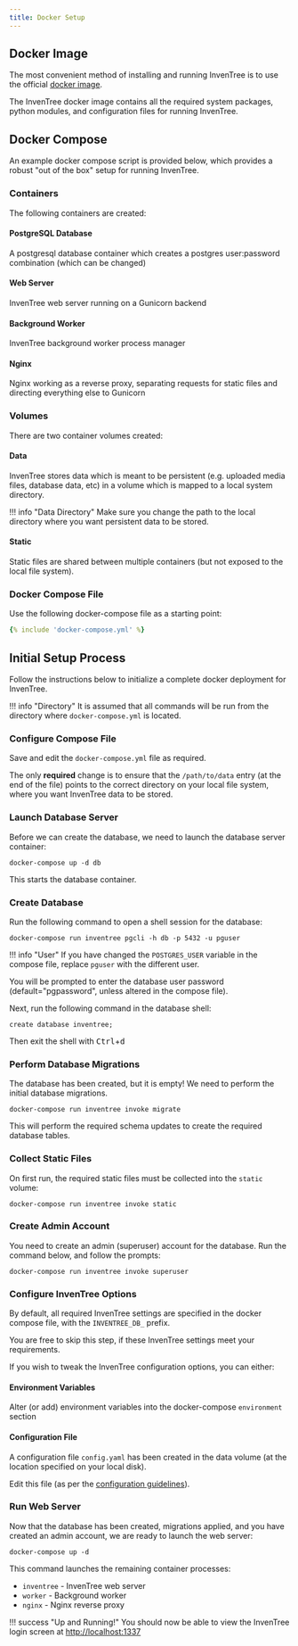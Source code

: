 ```yaml
---
title: Docker Setup
---
```


## Docker Image

The most convenient method of installing and running InvenTree is to use the official [docker image](https://hub.docker.com/inventree/inventree).

The InvenTree docker image contains all the required system packages, python modules, and configuration files for running InvenTree.

## Docker Compose

An example docker compose script is provided below, which provides a robust "out of the box" setup for running InvenTree.

### Containers

The following containers are created:

#### PostgreSQL Database

A postgresql database container which creates a postgres user:password combination (which can be changed)

#### Web Server

InvenTree web server running on a Gunicorn backend

#### Background Worker

InvenTree background worker process manager

#### Nginx

Nginx working as a reverse proxy, separating requests for static files and directing everything else to Gunicorn

### Volumes

There are two container volumes created:

#### Data

InvenTree stores data which is meant to be persistent (e.g. uploaded media files, database data, etc) in a volume which is mapped to a local system directory.

!!! info "Data Directory"
    Make sure you change the path to the local directory where you want persistent data to be stored.

#### Static

Static files are shared between multiple containers (but not exposed to the local file system).

### Docker Compose File

Use the following docker-compose file as a starting point:

``` yaml
{% include 'docker-compose.yml' %}
```

## Initial Setup Process

Follow the instructions below to initialize a complete docker deployment for InvenTree.

!!! info "Directory"
    It is assumed that all commands will be run from the directory where `docker-compose.yml` is located. 

### Configure Compose File

Save and edit the `docker-compose.yml` file as required.

The only **required** change is to ensure that the `/path/to/data` entry (at the end of the file) points to the correct directory on your local file system, where you want InvenTree data to be stored.

### Launch Database Server

Before we can create the database, we need to launch the database server container:

```
docker-compose up -d db
```

This starts the database container.

### Create Database

Run the following command to open a shell session for the database:

```
docker-compose run inventree pgcli -h db -p 5432 -u pguser
```

!!! info "User"
    If you have changed the `POSTGRES_USER` variable in the compose file, replace `pguser` with the different user.

You will be prompted to enter the database user password (default="pgpassword", unless altered in the compose file).

Next, run the following command in the database shell:

```
create database inventree;
```

Then exit the shell with <kbd>Ctrl</kbd>+<kbd>d</kbd>

### Perform Database Migrations

The database has been created, but it is empty! We need to perform the initial database migrations.

```
docker-compose run inventree invoke migrate
```

This will perform the required schema updates to create the required database tables.

### Collect Static Files

On first run, the required static files must be collected into the `static` volume:

```
docker-compose run inventree invoke static
```

### Create Admin Account

You need to create an admin (superuser) account for the database. Run the command below, and follow the prompts:

```
docker-compose run inventree invoke superuser
```

### Configure InvenTree Options

By default, all required InvenTree settings are specified in the docker compose file, with the `INVENTREE_DB_` prefix.

You are free to skip this step, if these InvenTree settings meet your requirements.

If you wish to tweak the InvenTree configuration options, you can either:

#### Environment Variables

Alter (or add) environment variables into the docker-compose `environment` section

#### Configuration File

A configuration file `config.yaml` has been created in the data volume (at the location specified on your local disk).

Edit this file (as per the [configuration guidelines](../config)).

### Run Web Server

Now that the database has been created, migrations applied, and you have created an admin account, we are ready to launch the web server:

```
docker-compose up -d
```

This command launches the remaining container processes:

- `inventree` - InvenTree web server
- `worker` - Background worker
- `nginx` - Nginx reverse proxy

!!! success "Up and Running!"
    You should now be able to view the InvenTree login screen at [http://localhost:1337](http://localhost:1337)
